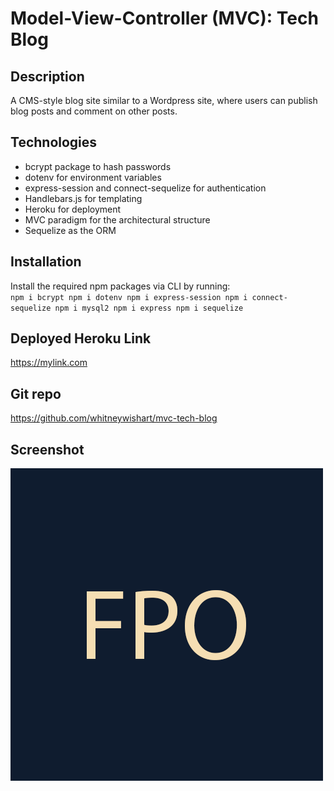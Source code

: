 # Model-View-Controller (MVC): Tech Blog
## Description
A CMS-style blog site similar to a Wordpress site, where users can publish blog posts and comment on other posts.

## Technologies
- bcrypt package to hash passwords
- dotenv for environment variables
- express-session and connect-sequelize for authentication
- Handlebars.js for templating
- Heroku for deployment
- MVC paradigm for the architectural structure
- Sequelize as the ORM

## Installation
Install the required npm packages via CLI by running:<br>
`npm i bcrypt npm i dotenv npm i express-session npm i connect-sequelize npm i mysql2 npm i express npm i sequelize`

## Deployed Heroku Link
https://mylink.com

## Git repo
https://github.com/whitneywishart/mvc-tech-blog

## Screenshot
<img src="./assets/images/screenshot.png" width="500">
